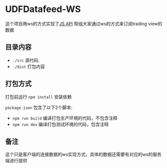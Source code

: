 # UDFDatafeed-WS

这个项目用ws的方式实现了[JS API](https://github.com/tradingview/charting_library/wiki/JS%20API)
帮组大家通过ws的方式来订阅trading view的数据

## 目录内容

- `./src` 源代码.
- `./dist` 打包内容

## 打包方式

打包前运行 `npm install` 安装依赖

`package.json` 包含了以下2个脚本:
- `npm run build` 编译打包生产环境的代码，不包含注释
- `npm run dev` 编译打包测试环境的代码，包含注释

## 备注

这个只是客户端的连接数据的ws实现方式，具体的数据还需要有对应的ws的服务端进行提供
